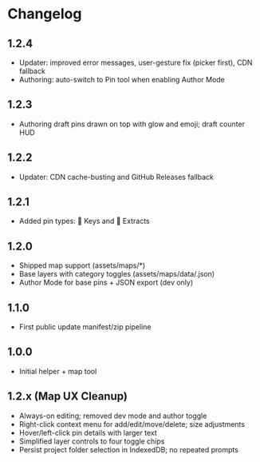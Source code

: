 # Changelog

## 1.2.4
- Updater: improved error messages, user-gesture fix (picker first), CDN fallback
- Authoring: auto-switch to Pin tool when enabling Author Mode

## 1.2.3
- Authoring draft pins drawn on top with glow and emoji; draft counter HUD

## 1.2.2
- Updater: CDN cache-busting and GitHub Releases fallback

## 1.2.1
- Added pin types: 🔑 Keys and 🚪 Extracts

## 1.2.0
- Shipped map support (assets/maps/*)
- Base layers with category toggles (assets/maps/data/<slug>.json)
- Author Mode for base pins + JSON export (dev only)

## 1.1.0
- First public update manifest/zip pipeline

## 1.0.0
- Initial helper + map tool

## 1.2.x (Map UX Cleanup)
- Always-on editing; removed dev mode and author toggle
- Right-click context menu for add/edit/move/delete; size adjustments
- Hover/left-click pin details with larger text
- Simplified layer controls to four toggle chips
- Persist project folder selection in IndexedDB; no repeated prompts

